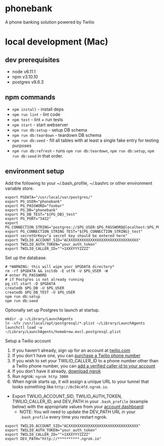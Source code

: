 # phonebank
A phone banking solution powered by Twilio

# local development (Mac)

## dev prerequisites
- node v6.11.1
- npm v3.10.10
- postgres v9.6.3

## npm commands
- `npm install` - install deps
- `npm run lint` - lint code
- `npm test` - lint + run tests
- `npm start` - start webserver
- `npm run db:setup` - setup DB schema
- `npm run db:teardown` - teardown DB schema
- `npm run db:seed` - fill all tables with at least a single fake entry for testing purposes
- `npm run db:refresh` - runs `npm run db:teardown`, `npm run db:setup`, `npm run db:seed` in that order.

## environment setup
Add the following to your ~/.bash_profile, ~/.bashrc or other environment variable store.
```
export PGDATA="/usr/local/var/postgres/"
export PG_USER="phonebank"
export PG_PASSWORD="foobar"
export PG_DB="phonebank"
export PG_DB_TEST="${PG_DB}_test"
export PG_PORT="5432"
export PG_CONNECTION_STRING="postgres://$PG_USER:$PG_PASSWORD@localhost:$PG_PORT/$PG_DB"
export PG_CONNECTION_STRING_TEST="${PG_CONNECTION_STRING}_test"
export secretOrKey="a secret key should be entered here"
export TWILIO_ACCOUNT_SID="ACXXXXXXXXXXXXXXXXXXXXXXXXXXXXXXXX"
export TWILIO_AUTH_TOKEN="your_auth_token"
export TWILIO_CALLER_ID=""+1XXXYYYZZZZ"
```

Set up the database.
```
# *WARNING: this will wipe your $PGDATA directory*
rm -rf $PGDATA && initdb -E utf8 -U $PG_USER -W
# enter PG_PASSWORD
# if Postgres is not already running
pg_ctl start -D $PGDATA
createdb $PG_DB -U $PG_USER
createdb $PG_DB_TEST -U $PG_USER
npm run db:setup
npm run db:seed
```

Optionally set up Postgres to launch at startup.
```
mkdir -p ~/Library/LaunchAgents
ln -sfv /usr/local/opt/postgresql/*.plist ~/Library/LaunchAgents
launchctl load -w ~/Library/LaunchAgents/homebrew.mxcl.postgresql.plist
```

Setup a Twilio account

1. If you haven't already, sign up for an account at [twilio.com](https://www.twilio.com)
2. If you don't have one, you can [purchase a Twilio phone number](https://www.twilio.com/console/phone-numbers/search)
3. If you wish to set your TWILIO_CALLER_ID to a phone number other than a Twilio phone number, you can [add a verified caller id to your account](https://www.twilio.com/console/phone-numbers/verified)
4. If you don't have it already, [download ngrok](https://ngrok.com/)
5. Run ngrok:
`ngrok http 3000`
6. When ngrok starts up, it will assign a unique URL to your tunnel that looks something like `http://0c59c4fd.ngrok.io`.

- Export TWILIO_ACCOUNT_SID, TWILIO_AUTH_TOKEN, TWILIO_CALLER_ID, and DEV_PATH in your `.bash_profile` (example below) with the appropriate values from your [account dashboard](https://www.twilio.com/user/account):
  * NOTE: You will need to update the DEV_PATH URL in your `.bash_profile` every time you restart ngrok.
```
export TWILIO_ACCOUNT_SID="ACXXXXXXXXXXXXXXXXXXXXXXXXXXXXXXXX"
export TWILIO_AUTH_TOKEN="your_auth_token"
export TWILIO_CALLER_ID=""+1XXXYYYZZZZ"
export DEV_PATH="http://**********.ngrok.io"
```
